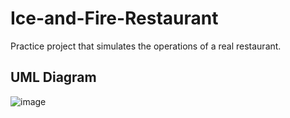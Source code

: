 # Ice-and-Fire-Restaurant
Practice project that simulates the operations of a real restaurant.

## UML Diagram
![image](https://github.com/Lcv004/Ice-and-Fire-Restaurant/UML-Diagram)